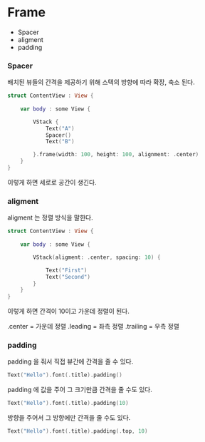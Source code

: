 # Frame

- Spacer
- aligment
- padding

### Spacer
배치된 뷰들의 간격을 제공하기 위해 스텍의 방향에 따라 확장, 축소 된다.

```swift
struct ContentView : View {
    
    var body : some View {

        VStack {
            Text("A")
            Spacer()    
            Text("B")

        }.frame(width: 100, height: 100, alignment: .center)
    }
}
```

이렇게 하면 세로로 공간이 생긴다.


### aligment 
aligment 는 정렬 방식을 말한다.

```swift
struct ContentView : View {
    
    var body : some View {

        VStack(aligment: .center, spacing: 10) {

            Text("First")
            Text("Second")
        }
    }
}
```
이렇게 하면 간격이 10이고 가운데 정렬이 된다.

.center = 가운데 정렬
.leading = 좌측 정렬
.trailing = 우측 정렬

### padding
padding 을 줘서 직접 뷰간에 간격을 줄 수 있다.

```swift
Text("Hello").font(.title).padding()
```

padding 에 값을 주어 그 크기만큼 간격을 줄 수도 있다.

```swift
Text("Hello").font(.title).padding(10)
```

방향을 주어서 그 방향에만 간격을 줄 수도 있다.

```swift
Text("Hello").font(.title).padding(.top, 10)
```